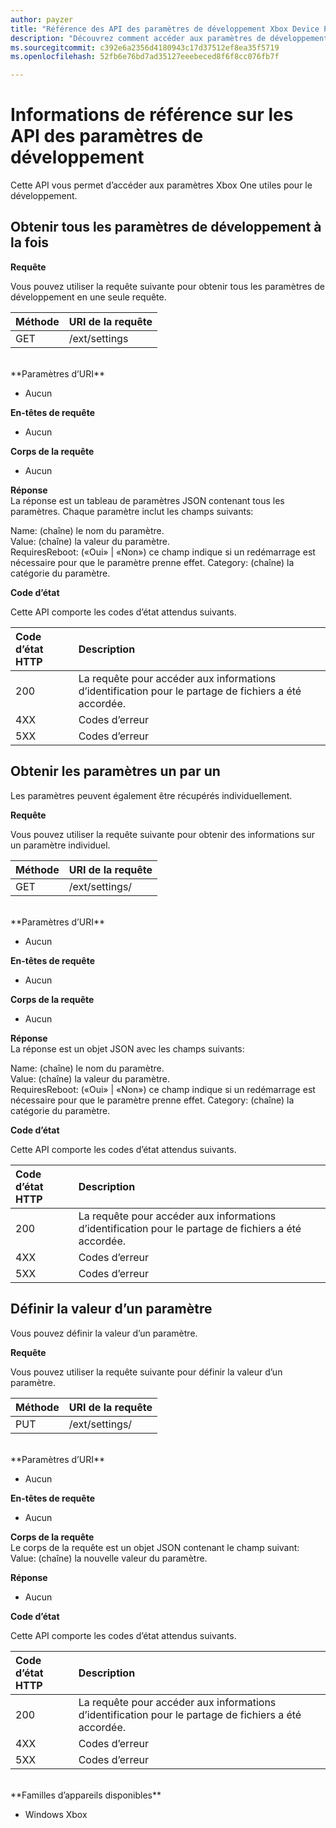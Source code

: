 ```yaml
---
author: payzer
title: "Référence des API des paramètres de développement Xbox Device Portal"
description: "Découvrez comment accéder aux paramètres de développement Xbox."
ms.sourcegitcommit: c392e6a2356d4180943c17d37512ef8ea35f5719
ms.openlocfilehash: 52fb6e76bd7ad35127eeebeced8f6f8cc076fb7f

---
```


# Informations de référence sur les API des paramètres de développement   
Cette API vous permet d’accéder aux paramètres Xbox One utiles pour le développement.

## Obtenir tous les paramètres de développement à la fois

**Requête**

Vous pouvez utiliser la requête suivante pour obtenir tous les paramètres de développement en une seule requête.

Méthode      | URI de la requête
:------     | :-----
GET | /ext/settings
<br />
**Paramètres d’URI**

- Aucun

**En-têtes de requête**

- Aucun

**Corps de la requête**

- Aucun

**Réponse**   
La réponse est un tableau de paramètres JSON contenant tous les paramètres. Chaque paramètre inclut les champs suivants:   

Name: (chaîne) le nom du paramètre.   
Value: (chaîne) la valeur du paramètre.   
RequiresReboot: («Oui» | «Non») ce champ indique si un redémarrage est nécessaire pour que le paramètre prenne effet.
Category: (chaîne) la catégorie du paramètre.

**Code d’état**

Cette API comporte les codes d’état attendus suivants.

Code d’état HTTP      | Description
:------     | :-----
200 | La requête pour accéder aux informations d’identification pour le partage de fichiers a été accordée.
4XX | Codes d’erreur
5XX | Codes d’erreur

## Obtenir les paramètres un par un
Les paramètres peuvent également être récupérés individuellement.

**Requête**

Vous pouvez utiliser la requête suivante pour obtenir des informations sur un paramètre individuel.

Méthode      | URI de la requête
:------     | :-----
GET | /ext/settings/<setting name>
<br />
**Paramètres d’URI**

- Aucun

**En-têtes de requête**

- Aucun

**Corps de la requête**

- Aucun

**Réponse**   
La réponse est un objet JSON avec les champs suivants:   

Name: (chaîne) le nom du paramètre.   
Value: (chaîne) la valeur du paramètre.   
RequiresReboot: («Oui» | «Non») ce champ indique si un redémarrage est nécessaire pour que le paramètre prenne effet.
Category: (chaîne) la catégorie du paramètre.

**Code d’état**

Cette API comporte les codes d’état attendus suivants.

Code d’état HTTP      | Description
:------     | :-----
200 | La requête pour accéder aux informations d’identification pour le partage de fichiers a été accordée.
4XX | Codes d’erreur
5XX | Codes d’erreur

## Définir la valeur d’un paramètre
Vous pouvez définir la valeur d’un paramètre.

**Requête**

Vous pouvez utiliser la requête suivante pour définir la valeur d’un paramètre.

Méthode      | URI de la requête
:------     | :-----
PUT | /ext/settings/<setting name>
<br />
**Paramètres d’URI**

- Aucun

**En-têtes de requête**

- Aucun

**Corps de la requête**   
Le corps de la requête est un objet JSON contenant le champ suivant:   
Value: (chaîne) la nouvelle valeur du paramètre.

**Réponse**   

- Aucun

**Code d’état**

Cette API comporte les codes d’état attendus suivants.

Code d’état HTTP      | Description
:------     | :-----
200 | La requête pour accéder aux informations d’identification pour le partage de fichiers a été accordée.
4XX | Codes d’erreur
5XX | Codes d’erreur

<br />
**Familles d’appareils disponibles**

* Windows Xbox




<!--HONumber=Jun16_HO4-->


